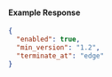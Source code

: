 <!-- Code generated for API Clients. DO NOT EDIT. -->

#### Example Response

```json
{
  "enabled": true,
  "min_version": "1.2",
  "terminate_at": "edge"
}
```
